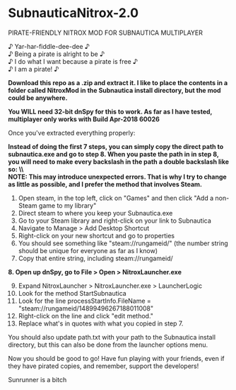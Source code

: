 # SubnauticaNitrox-2.0
PIRATE-FRIENDLY NITROX MOD FOR SUBNAUTICA MULTIPLAYER

♪ Yar-har-fiddle-dee-dee ♪\
♪ Being a pirate is alright to be ♪\
♪ I do what I want because a pirate is free ♪\
♪ I am a pirate! ♪

**Download this repo as a .zip and extract it. I like to place the contents in a folder called NitroxMod in the Subnautica install directory, but the mod could be anywhere.**

**You WILL need 32-bit dnSpy for this to work.
As far as I have tested, multiplayer only works with Build Apr-2018 60026**

Once you've extracted everything properly:

**Instead of doing the first 7 steps, you can simply copy the direct path to subnautica.exe and go to step 8. When you paste the path in in step 8, you will need to make every backslash in the path a double backslash like so: \\\\**
\
**NOTE: This may introduce unexpected errors. That is why I try to change as little as possible, and I prefer the method that involves Steam.**

1. Open steam, in the top left, click on "Games" and then click "Add a non-Steam game to my library"
2. Direct steam to where you keep your Subnautica.exe
3. Go to your Steam library and right-click on your link to Subnautica
4. Navigate to Manage > Add Desktop Shortcut
5. Right-click on your new shortcut and go to properties
6. You should see something like "steam://rungameid/<LOTS-OF-NUMBERS>" (the number string should be unique for everyone as far as I know)
7. Copy that entire string, including steam://rungameid/

**8. Open up dnSpy, go to File > Open > NitroxLauncher.exe**

9. Expand NitroxLauncher > NitroxLauncher.exe > LauncherLogic
10. Look for the method StartSubnautica
11. Look for the line processStartInfo.FileName = "steam://rungameid/14899496267188011008"  
12. Right-click on the line and click "edit method."
12. Replace what's in quotes with what you copied in step 7.

You should also update path.txt with your path to the Subnautica install directory, but this can also be done from the launcher options menu.

Now you should be good to go! Have fun playing with your friends, even if they have pirated copies, and remember, support the developers!

Sunrunner is a bitch
